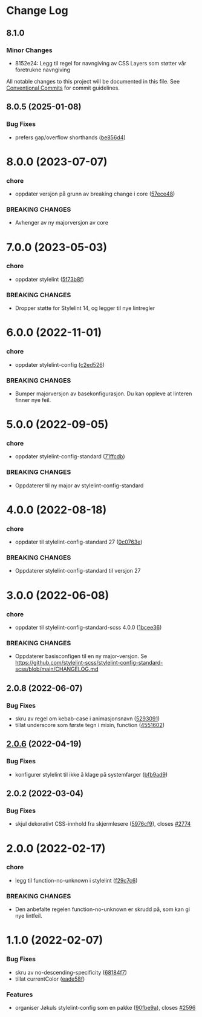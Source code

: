 # Change Log

## 8.1.0

### Minor Changes

- 8152e24: Legg til regel for navngiving av CSS Layers som støtter vår foretrukne navngiving

All notable changes to this project will be documented in this file.
See [Conventional Commits](https://conventionalcommits.org) for commit guidelines.

## 8.0.5 (2025-01-08)

### Bug Fixes

- prefers gap/overflow shorthands ([be856d4](https://github.com/fremtind/jokul/commit/be856d40a274c7cfa88da109b2812e34840907a7))

# 8.0.0 (2023-07-07)

### chore

- oppdater versjon på grunn av breaking change i core ([57ece48](https://github.com/fremtind/jokul/commit/57ece48fa0192fe825b544fdac24cdd56e58d0df))

### BREAKING CHANGES

- Avhenger av ny majorversjon av core

# 7.0.0 (2023-05-03)

### chore

- oppdater stylelint ([5f73b8f](https://github.com/fremtind/jokul/commit/5f73b8fbfb3585c05132b3c9f5f70f77226ea200))

### BREAKING CHANGES

- Dropper støtte for Stylelint 14, og legger til nye lintregler

# 6.0.0 (2022-11-01)

### chore

- oppdater stylelint-config ([c2ed526](https://github.com/fremtind/jokul/commit/c2ed526b8b9c391921dfbe9d78c2b86eba9659ad))

### BREAKING CHANGES

- Bumper majorversjon av basekonfigurasjon. Du kan oppleve at linteren finner nye feil.

# 5.0.0 (2022-09-05)

### chore

- oppdater stylelint-config-standard ([71ffcdb](https://github.com/fremtind/jokul/commit/71ffcdbfb44a12cdb332c7a1644ea2a8db3bc174))

### BREAKING CHANGES

- Oppdaterer til ny major av stylelint-config-standard

# 4.0.0 (2022-08-18)

### chore

- oppdater til stylelint-config-standard 27 ([0c0763e](https://github.com/fremtind/jokul/commit/0c0763e2cc9b556dd30b3ddce70fb31bbff7fe68))

### BREAKING CHANGES

- Oppdaterer stylelint-config-standard til versjon 27

# 3.0.0 (2022-06-08)

### chore

- oppdater til stylelint-config-standard-scss 4.0.0 ([1bcee36](https://github.com/fremtind/jokul/commit/1bcee36c1fa676708162ee79ed3f926abc6d5047))

### BREAKING CHANGES

- Oppdaterer basisconfigen til en ny major-versjon. Se
  https://github.com/stylelint-scss/stylelint-config-standard-scss/blob/main/CHANGELOG.md

## 2.0.8 (2022-06-07)

### Bug Fixes

- skru av regel om kebab-case i animasjonsnavn ([5293091](https://github.com/fremtind/jokul/commit/529309108f3a1d5eb3486f7d6e52e7cdc6c267f3))
- tillat underscore som første tegn i mixin, function ([4551602](https://github.com/fremtind/jokul/commit/4551602de1e1111316eb4fb648c567ce5ed127bd))

## [2.0.6](https://github.com/fremtind/jokul/compare/@fremtind/stylelint-config-jkl@2.0.5...@fremtind/stylelint-config-jkl@2.0.6) (2022-04-19)

### Bug Fixes

- konfigurer stylelint til ikke å klage på systemfarger ([bfb9ad9](https://github.com/fremtind/jokul/commit/bfb9ad9ebdbfa50b9605a421127d595651dab9c1))

## 2.0.2 (2022-03-04)

### Bug Fixes

- skjul dekorativt CSS-innhold fra skjermlesere ([5976cf9](https://github.com/fremtind/jokul/commit/5976cf93234ab2d189dfd2de888fa45a88480c55)), closes [#2774](https://github.com/fremtind/jokul/issues/2774)

# 2.0.0 (2022-02-17)

### chore

- legg til function-no-unknown i stylelint ([f29c7c6](https://github.com/fremtind/jokul/commit/f29c7c647618432834db2d5a89350a365895e217))

### BREAKING CHANGES

- Den anbefalte regelen function-no-unknown er skrudd på, som kan gi nye lintfeil.

# 1.1.0 (2022-02-07)

### Bug Fixes

- skru av no-descending-specificity ([68184f7](https://github.com/fremtind/jokul/commit/68184f7fae92256c4c30e7a0be0a23d722bb325e))
- tillat currentColor ([eade58f](https://github.com/fremtind/jokul/commit/eade58f6583a473a272df7745aaafe92bb3a4fbe))

### Features

- organiser Jøkuls stylelint-config som en pakke ([90fbe9a](https://github.com/fremtind/jokul/commit/90fbe9a535700b479b3b5ef1c37e9b6cbd348976)), closes [#2596](https://github.com/fremtind/jokul/issues/2596)
